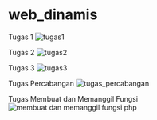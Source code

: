 # web_dinamis
Tugas 1
![tugas1](https://user-images.githubusercontent.com/73781686/97809503-d7c01680-1c9f-11eb-890e-ab44f5127df3.png)

Tugas 2
![tugas2](https://user-images.githubusercontent.com/73781686/97809578-371e2680-1ca0-11eb-845b-de2d00c72023.png)

Tugas 3
![tugas3](https://user-images.githubusercontent.com/73781686/97809597-65036b00-1ca0-11eb-894a-1fdd38a8e969.png)

Tugas Percabangan
![tugas_percabangan](https://user-images.githubusercontent.com/73781686/99186282-d30c5f80-2781-11eb-863d-4b110f727108.png)

Tugas Membuat dan Memanggil Fungsi
![membuat dan memanggil fungsi php](https://user-images.githubusercontent.com/73781686/100542368-0cfa5d00-327c-11eb-9a53-f677db02191a.png)

